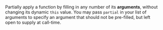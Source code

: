Partially apply a function by filling in any number of its **arguments**, without changing its dynamic ```this``` value. You may pass ```partial``` in your list of arguments to specify an argument that should not be pre-filled, but left open to supply at call-time.